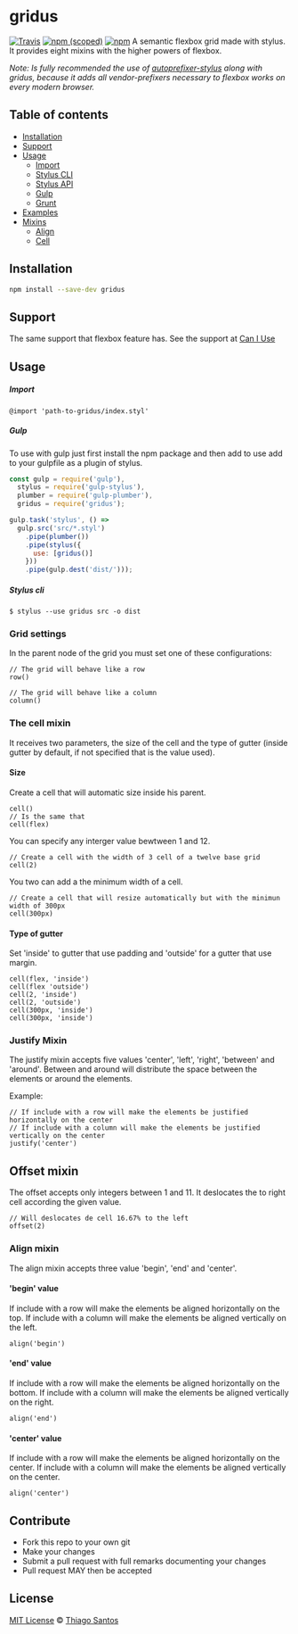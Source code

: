 # gridus
[![Travis](https://img.shields.io/travis/thiamsantos/gridus.svg)](https://travis-ci.org/thiamsantos/gridus)
[![npm (scoped)](https://img.shields.io/npm/v/gridus.svg)](https://www.npmjs.com/package/gridus)
[![npm](https://img.shields.io/npm/l/gridus.svg)](LICENSE.md)
A semantic flexbox grid made with stylus. It provides eight mixins with the higher powers of flexbox.

*Note: Is fully recommended the use of [autoprefixer-stylus](https://github.com/jescalan/autoprefixer-stylus) along with gridus, because it adds all vendor-prefixers necessary to flexbox works on every modern browser.*

## Table of contents
- [Installation](#installation)
- [Support](#support)
- [Usage](#usage)
  - [Import](#import)
  - [Stylus CLI](#stylus-cli)
  - [Stylus API](#stylus-api)
  - [Gulp](#gulp)
  - [Grunt](#grunt)
- [Examples](#examples)
- [Mixins](#mixins)
  - [Align](#align)
  - [Cell](#cell)

## Installation
```bash
npm install --save-dev gridus
```

## Support
The same support that flexbox feature has.
See the support at [Can I Use](http://caniuse.com/#feat=flexbox)

## Usage
##### Import
``` stylus
@import 'path-to-gridus/index.styl'
```
##### Gulp
To use with gulp just first install the npm package and then add to use add to your gulpfile as a plugin of stylus.
``` javascript
const gulp = require('gulp'),
  stylus = require('gulp-stylus'),
  plumber = require('gulp-plumber'),
  gridus = require('gridus');

gulp.task('stylus', () =>
  gulp.src('src/*.styl')
    .pipe(plumber())
    .pipe(stylus({
      use: [gridus()]
    }))
    .pipe(gulp.dest('dist/')));
```
##### Stylus cli
`$ stylus --use gridus src -o dist`

### Grid settings

In the parent node of the grid you must set one of these configurations:

``` stylus
// The grid will behave like a row
row()

// The grid will behave like a column
column()
```

### The cell mixin

It receives two parameters, the size of the cell and the type of gutter (inside gutter by default, if not specified that is the value used).

#### Size

Create a cell that will automatic size inside his parent.

``` stylus
cell()
// Is the same that
cell(flex)
```

You can specify any interger value bewtween 1 and 12.

``` stylus
// Create a cell with the width of 3 cell of a twelve base grid
cell(2)
```

You two can add a the minimum width of a cell.

``` stylus
// Create a cell that will resize automatically but with the minimun width of 300px
cell(300px)
```

#### Type of gutter

Set 'inside' to gutter that use padding and 'outside' for a gutter that use margin.

``` stylus
cell(flex, 'inside')
cell(flex 'outside')
cell(2, 'inside')
cell(2, 'outside')
cell(300px, 'inside')
cell(300px, 'inside')
```

### Justify Mixin

The justify mixin accepts five values 'center', 'left', 'right', 'between' and 'around'.
Between and around will distribute the space between the elements or around the elements.

Example:

``` stylus
// If include with a row will make the elements be justified horizontally on the center
// If include with a column will make the elements be justified vertically on the center
justify('center')
```

## Offset mixin

The offset accepts only integers between 1 and 11. It deslocates the to right cell according the given value.

``` stylus
// Will deslocates de cell 16.67% to the left
offset(2)
```

### Align mixin

The align mixin accepts three value 'begin', 'end' and 'center'.

#### 'begin' value

If include with a row will make the elements be aligned horizontally on the top.
If include with a column will make the elements be aligned vertically on the left.

``` stylus
align('begin')
```

#### 'end' value

If include with a row will make the elements be aligned horizontally on the bottom.
If include with a column will make the elements be aligned vertically on the right.

``` stylus
align('end')
```

#### 'center' value

If include with a row will make the elements be aligned horizontally on the center.
If include with a column will make the elements be aligned vertically on the center.

``` stylus
align('center')
```

## Contribute

* Fork this repo to your own git
* Make your changes
* Submit a pull request with full remarks documenting your changes
* Pull request MAY then be accepted

## License
[MIT License](https://github.com/thiamsantos/gridus/blob/master/LICENSE.md) © [Thiago Santos](https://github.com/thiamsantos)
